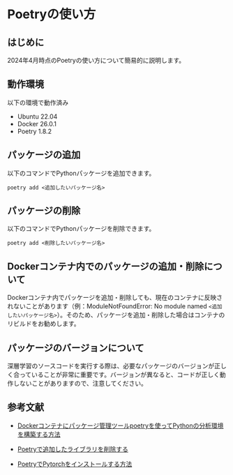 # Poetryの使い方

## はじめに

2024年4月時点のPoetryの使い方について簡易的に説明します。

## 動作環境

以下の環境で動作済み

- Ubuntu 22.04
- Docker 26.0.1
- Poetry 1.8.2

## パッケージの追加

以下のコマンドでPythonパッケージを追加できます。

  ```
  poetry add <追加したいパッケージ名>
  ```

## パッケージの削除

以下のコマンドでPythonパッケージを削除できます。

  ```
  poetry add <削除したいパッケージ名>
  ```

## Dockerコンテナ内でのパッケージの追加・削除について

Dockerコンテナ内でパッケージを追加・削除しても、現在のコンテナに反映されないことがあります（例：ModuleNotFoundError: No module named `<追加したいパッケージ名>`）。そのため、パッケージを追加・削除した場合はコンテナのリビルドをお勧めします。

## パッケージのバージョンについて

深層学習のソースコードを実行する際は、必要なパッケージのバージョンが正しく合っていることが非常に重要です。バージョンが異なると、コードが正しく動作しないことがありますので、注意してください。

## 参考文献

- [Dockerコンテナにパッケージ管理ツールpoetryを使ってPythonの分析環境を構築する方法](https://qiita.com/yolo_kiyoshi/items/332ae902aeb730fbd068)

- [Poetryで追加したライブラリを削除する](https://qiita.com/ssf2xguile/items/4e5474deecd6d3195b9a)

- [PoetryでPytorchをインストールする方法](https://zenn.dev/yumizz/scraps/fa4c781cc72a37)
